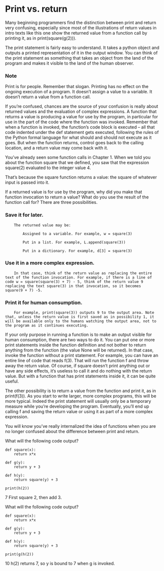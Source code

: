 # Print vs. return

Many beginning programmers find the distinction between print and return very confusing, especially since most of the illustrations of return values in intro texts like this one show the returned value from a function call by printing it, as in print(square(g(2))).

The print statement is fairly easy to understand. It takes a python object and outputs a printed representation of it in the output window. You can think of the print statement as something that takes an object from the land of the program and makes it visible to the land of the human observer.

### Note
Print is for people. Remember that slogan. Printing has no effect on the ongoing execution of a program. It doesn’t assign a value to a variable. It doesn’t return a value from a function call.

If you’re confused, chances are the source of your confusion is really about returned values and the evaluation of complex expressions. A function that returns a value is producing a value for use by the program, in particular for use in the part of the code where the function was invoked. Remember that when a function is invoked, the function’s code block is executed – all that code indented under the def statement gets executed, following the rules of the Python formal language for what should and should not execute as it goes. But when the function returns, control goes back to the calling location, and a return value may come back with it.

You’ve already seen some function calls in Chapter 1. When we told you about the function square that we defined, you saw that the expression square(2) evaluated to the integer value 4.

That’s because the square function returns a value: the square of whatever input is passed into it.

If a returned value is for use by the program, why did you make that function invocation to return a value? What do you use the result of the function call for? There are three possibilities.

   ### Save it for later.

        The returned value may be:

            Assigned to a variable. For example, w = square(3)

            Put in a list. For example, L.append(square(3))

            Put in a dictionary. For example, d[3] = square(3)

   ### Use it in a more complex expression.

        In that case, think of the return value as replacing the entire text of the function invocation. For example, if there is a line of code w = square(square(3) + 7) - 5, think of the return value 9 replacing the text square(3) in that invocation, so it becomes square(9 + 7) -5.

  ### Print it for human consumption.

        For example, print(square(3)) outputs 9 to the output area. Note that, unless the return value is first saved as in possibility 1, it will be available only to the humans watching the output area, not to the program as it continues executing.

If your only purpose in running a function is to make an output visible for human consumption, there are two ways to do it. You can put one or more print statements inside the function definition and not bother to return anything from the function (the value None will be returned). In that case, invoke the function without a print statement. For example, you can have an entire line of code that reads f(3). That will run the function f and throw away the return value. Of course, if square doesn’t print anything out or have any side effects, it’s useless to call it and do nothing with the return value. But with a function that has print statements inside it, it can be quite useful.

The other possibility is to return a value from the function and print it, as in print(f(3)). As you start to write larger, more complex programs, this will be more typical. Indeed the print statement will usually only be a temporary measure while you’re developing the program. Eventually, you’ll end up calling f and saving the return value or using it as part of a more complex expression.

You will know you’ve really internalized the idea of functions when you are no longer confused about the difference between print and return.

What will the following code output?
```
def square(x):
    return x*x

def g(y):
    return y + 3

def h(y):
    return square(y) + 3

print(h(2))
```
7
First square 2, then add 3.


What will the following code output?
```
def square(x):
    return x*x

def g(y):
    return y + 3

def h(y):
    return square(y) + 3

print(g(h(2))
```
10
h(2) returns 7, so y is bound to 7 when g is invoked.
